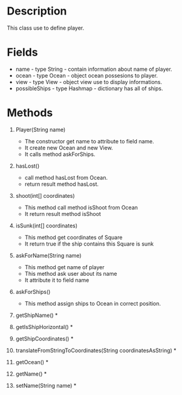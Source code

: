 # Description
This class use to define player. 

# Fields
* name - type String - contain information about name of player.
* ocean - type Ocean - object ocean possesions to player.
* view - type View - object view use to display informations.
* possibleShips - type Hashmap - dictionary has all of ships.


# Methods
1. Player(String name)
    * The constructor get name to attribute  to field name.
    * It create new Ocean and new View.
    * It calls method askForShips.

2. hasLost()
    * call method hasLost from Ocean.
    * return result method hasLost.

3. shoot(int[] coordinates)
    * This method call method isShoot from Ocean
    * It return result method isShoot

4. isSunk(int[] coordinates)
    * This method get coordinates of Square
    * It return true if the ship contains this Square is sunk

5. askForName(String name)
    * This method get name of player
    * This method ask user about its name
    * It attribute it to field name

6. askForShips()
    * This method assign ships to Ocean in correct position.

7. getShipName()
    * 

8. getIsShipHorizontal()
    * 

9. getShipCoordinates()
    * 

10. translateFromStringToCoordinates(String coordinatesAsString)
    *       

11. getOcean()
    * 

12. getName()
    * 

13. setName(String name)
    * 
